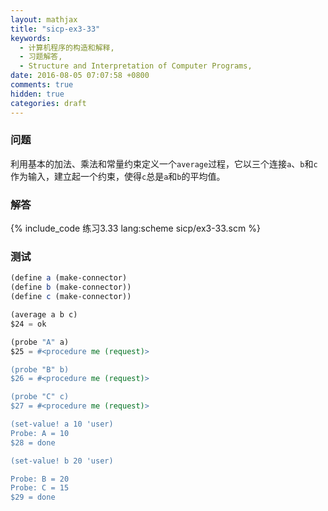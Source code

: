 ```yaml
---
layout: mathjax
title: "sicp-ex3-33"
keywords:
  - 计算机程序的构造和解释,
  - 习题解答,
  - Structure and Interpretation of Computer Programs,
date: 2016-08-05 07:07:58 +0800
comments: true
hidden: true
categories: draft
---
```


### 问题

利用基本的加法、乘法和常量约束定义一个`average`过程，它以三个连接`a`、`b`和`c`作为输入，建立起一个约束，使得`c`总是`a`和`b`的平均值。

### 解答

{% include_code 练习3.33 lang:scheme sicp/ex3-33.scm %}

### 测试

``` scheme
(define a (make-connector)
(define b (make-connector))
(define c (make-connector))

(average a b c)
$24 = ok

(probe "A" a)
$25 = #<procedure me (request)>

(probe "B" b)
$26 = #<procedure me (request)>

(probe "C" c)
$27 = #<procedure me (request)>

(set-value! a 10 'user)
Probe: A = 10
$28 = done

(set-value! b 20 'user)

Probe: B = 20
Probe: C = 15
$29 = done
```
